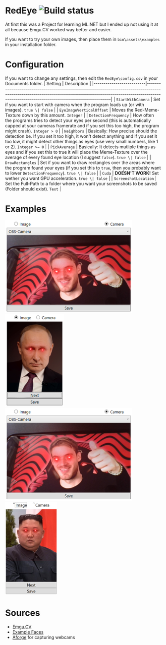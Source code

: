 # RedEye   ![Build status](https://ci.appveyor.com/api/projects/status/40l1bf7fj0ceeq1u?svg=true)
At first this was a Project for learning ML.NET but I ended up not using it at all because Emgu.CV worked way better and easier.

If you want to try your own images, then place them in `bin\assets\examples` in your installation folder.

# Configuration
If you want to change any settings, then edit the `RedEye\config.csv` in your Documents folder.
| Setting                  | Description                                                                                                                                                                                                            |
|--------------------------|------------------------------------------------------------------------------------------------------------------------------------------------------------------------------------------------------------------------|
|     `StartWithCamera`    | Set if you want to start with camera when the program loads up (or with images). `true \| false`                                                                                                                       |
| `EyeImageVerticalOffset` | Moves the Red-Meme-Texture down by this amount. `Integer`                                                                                                                                                              |
|   `DetectionFrequency`   | How often the programs tries to detect your eyes per second (this is automatically capped at your cameras framerate and if you set this too high, the program might crash). `Integer > 0`                              |
|        `Neighbors`       | Basically: How precise should the detection be. If you set it too high, it won't detect anything and if you set it too low, it might detect other things as eyes (use very small numbers, like 1 or 2). `Integer >= 0` |
|       `PickAverage`      | Basically: It detects mutliple things as eyes and if you set this to true it will place the Meme-Texture over the average of every found eye location (I suggest `false`). `true \| false`                             |
|     `DrawRectangles`     | Set if you want to draw rectangles over the areas where the program found your eyes (if you set this to `true`, then you probably want to lower `DetectionFrequency`). `true \| false`                                 |
|          `Cuda`          | **DOESN'T WORK!** Set wether you want GPU acceleration. `true \| false`                                                                                                                                                 |
|   `ScreenshotLocation`   | Set the Full-Path to a folder where you want your screenshots to be saved (Folder should exist). `Text`                                                                                                                |

# Examples
<img src="assets/readme/example_cam_1.PNG" height="300" alt="example_cam_1"/>
<img src="assets/readme/example_img_1.PNG" height="300" alt="example_img_1"/>

<img src="assets/readme/example_cam_1.PNG" height="300" alt="example_cam_2"/>
<img src="assets/readme/example_img_2.PNG" height="300" alt="example_img_2"/>

# Sources
* [Emgu.CV](http://www.emgu.com/wiki/index.php/Main_Page)
* [Example Faces](http://vis-www.cs.umass.edu/lfw/)
* [Aforge](http://www.aforgenet.com/) for capturing webcams
